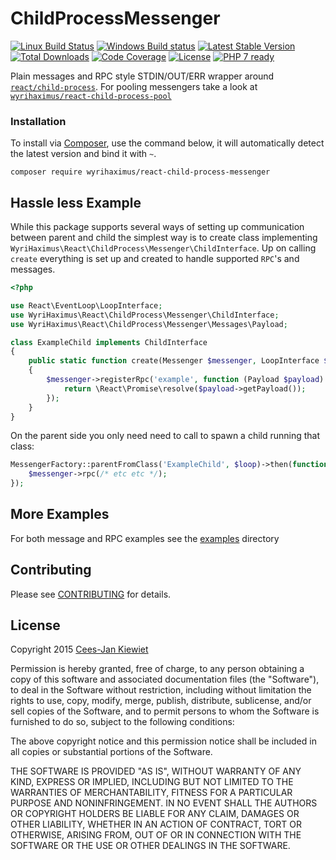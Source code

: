 # ChildProcessMessenger

[![Linux Build Status](https://travis-ci.org/WyriHaximus/reactphp-child-process-messenger.png)](https://travis-ci.org/WyriHaximus/reactphp-child-process-messenger)
[![Windows Build status](https://ci.appveyor.com/api/projects/status/1sfdh9g2pvbuw4pp?svg=true)](https://ci.appveyor.com/project/WyriHaximus/reactphp-child-process-messenger)
[![Latest Stable Version](https://poser.pugx.org/WyriHaximus/react-child-process-messenger/v/stable.png)](https://packagist.org/packages/WyriHaximus/react-child-process-messenger)
[![Total Downloads](https://poser.pugx.org/WyriHaximus/react-child-process-messenger/downloads.png)](https://packagist.org/packages/WyriHaximus/react-child-process-messenger)
[![Code Coverage](https://scrutinizer-ci.com/g/WyriHaximus/reactphp-child-process-messenger/badges/coverage.png?b=master)](https://scrutinizer-ci.com/g/WyriHaximus/reactphp-child-process-messenger/?branch=master)
[![License](https://poser.pugx.org/WyriHaximus/react-child-process-messenger/license.png)](https://packagist.org/packages/wyrihaximus/react-child-process-messenger)
[![PHP 7 ready](http://php7ready.timesplinter.ch/WyriHaximus/reactphp-child-process-messenger/badge.svg)](https://travis-ci.org/WyriHaximus/reactphp-child-process-messenger)

Plain messages and RPC style STDIN/OUT/ERR wrapper around [`react/child-process`](https://github.com/reactphp/child-process). For pooling messengers take a look at [`wyrihaximus/react-child-process-pool`](https://github.com/WyriHaximus/reactphp-child-process-pool)

### Installation ###

To install via [Composer](http://getcomposer.org/), use the command below, it will automatically detect the latest version and bind it with `~`.

```
composer require wyrihaximus/react-child-process-messenger 
```

## Hassle less Example ##

While this package supports several ways of setting up communication between parent and child the simplest way is to create class implementing `WyriHaximus\React\ChildProcess\Messenger\ChildInterface`. Up on calling `create` everything is set up and created to handle supported `RPC`'s and messages. 

```php
<?php

use React\EventLoop\LoopInterface;
use WyriHaximus\React\ChildProcess\Messenger\ChildInterface;
use WyriHaximus\React\ChildProcess\Messenger\Messages\Payload;

class ExampleChild implements ChildInterface
{
    public static function create(Messenger $messenger, LoopInterface $loop)
    {
        $messenger->registerRpc('example', function (Payload $payload) {
            return \React\Promise\resolve($payload->getPayload());
        });
    }
}
```

On the parent side you only need need to call to spawn a child running that class:

```php
MessengerFactory::parentFromClass('ExampleChild', $loop)->then(function (Messenger $messenger) {
    $messenger->rpc(/* etc etc */);
});
```

## More Examples ##

For both message and RPC examples see the [examples](https://github.com/WyriHaximus/reactphp-child-process-messenger/tree/master/examples) directory

## Contributing ##

Please see [CONTRIBUTING](CONTRIBUTING.md) for details.

## License ##

Copyright 2015 [Cees-Jan Kiewiet](http://wyrihaximus.net/)

Permission is hereby granted, free of charge, to any person
obtaining a copy of this software and associated documentation
files (the "Software"), to deal in the Software without
restriction, including without limitation the rights to use,
copy, modify, merge, publish, distribute, sublicense, and/or sell
copies of the Software, and to permit persons to whom the
Software is furnished to do so, subject to the following
conditions:

The above copyright notice and this permission notice shall be
included in all copies or substantial portions of the Software.

THE SOFTWARE IS PROVIDED "AS IS", WITHOUT WARRANTY OF ANY KIND,
EXPRESS OR IMPLIED, INCLUDING BUT NOT LIMITED TO THE WARRANTIES
OF MERCHANTABILITY, FITNESS FOR A PARTICULAR PURPOSE AND
NONINFRINGEMENT. IN NO EVENT SHALL THE AUTHORS OR COPYRIGHT
HOLDERS BE LIABLE FOR ANY CLAIM, DAMAGES OR OTHER LIABILITY,
WHETHER IN AN ACTION OF CONTRACT, TORT OR OTHERWISE, ARISING
FROM, OUT OF OR IN CONNECTION WITH THE SOFTWARE OR THE USE OR
OTHER DEALINGS IN THE SOFTWARE.
